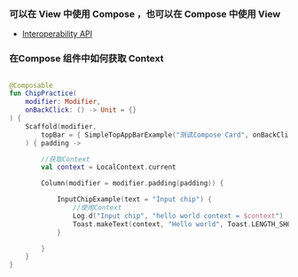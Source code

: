 
### 可以在 View 中使用 Compose ，也可以在 Compose 中使用 View

* [Interoperability API](https://developer.android.com/develop/ui/compose/migrate/interoperability-apis?hl=zh-cn)

### 在Compose 组件中如何获取 Context

```kotlin

@Composable
fun ChipPractice(
    modifier: Modifier,
    onBackClick: () -> Unit = {}
) {
    Scaffold(modifier,
        topBar = { SimpleTopAppBarExample("测试Compose Card", onBackClick) }
    ) { padding ->

        //获取Context
        val context = LocalContext.current

        Column(modifier = modifier.padding(padding)) {

            InputChipExample(text = "Input chip") {
                //使用Context
                Log.d("Input chip", "hello world context = $context")
                Toast.makeText(context, "Hello world", Toast.LENGTH_SHORT).show()
            }

        }
    }
}


```
